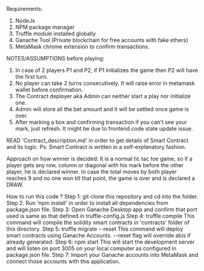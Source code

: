 Requirements:
1. NodeJs
2. NPM package manager
3. Truffle module installed globally
4. Ganache Tool (Private blockchain for free accounts with fake ethers)
5. MetaMask chrome extension to confirm transactions.


NOTES/ASSUMPTIONS before playing:
1. In case of 2 players P1 and P2, if P1 initializes the game then P2 will have the first turn.
2. No player can take 2 turns consecutively. It will raise error in metamask wallet before confirmation.
3. The Contract deployer aka Admin can neither start a play nor initialize one.
4. Admin will store all the bet amount and it will be settled once game is over.
5. After marking a box and confirming transaction if you can't see your mark, just refresh. It might be due to frontend code state update issue.

READ 'Contract_description.md' in order to get details of Smart Contract and its logic.
Ps: Smart Contract is written in a self-explanatory fashion.



Approach on how winner is decided:
It is a normal tic tac toe game, so if a player gets any row, column or diagonal with his mark before the other player, he is declared winner. In case the total moves by both player reaches 9 and no one won till that point, the game is over and is declared a DRAW.



How to run this code ?
Step 1: git clone this repository and cd into the folder.
Step 2. Run 'npm install' in order to install all dependencies from package.json file.
Step 3: Open Ganache Desktop app and confirm that port used is same as that defined in truffle-config.js
Step 4: truffle compile
This command will compile the solidity smart contracts in 'contracts' folder of this directory.
Step 5: truffle migrate --reset
This command will deploy smart contracts using Ganache Accounts. --reset flag will override abis if already generated.
Step 6: npm start
This will start the development server and will listen on port 3005 on your local computer as configured in package.json file.
Step 7: Import your Ganache accounts into MetaMask and connect those accounts with this application.
